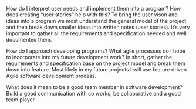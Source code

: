 How do I interpret user needs and implement them into a program? How does creating “user stories” help with this?
To bring the user vison and ideas into a program we most understand the general model of the project and then break down smaller ideas into written notes (user stories). It’s very important to gather all the requirements and specification needed and well documented them.

How do I approach developing programs? What agile processes do I hope to incorporate into my future development work?
In short, gather the requirements and specification base on the project model and break them down into feature. Most likely in my future projects I will use feature driven Agile software development process.

What does it mean to be a good team member in software development?
Build a good communication with co works, be collaborative and a good team player. 
